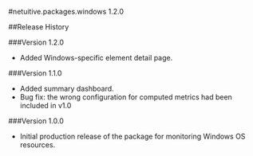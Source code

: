 #netuitive.packages.windows 1.2.0

##Release History

###Version 1.2.0

* Added Windows-specific element detail page.

###Version 1.1.0

* Added summary dashboard.
* Bug fix: the wrong configuration for computed metrics had been included in v1.0

###Version 1.0.0

* Initial production release of the package for monitoring Windows OS resources.